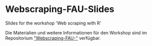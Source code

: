 # Webscraping-FAU-Slides
Slides for the workshop 'Web scraping with R'

Die Materialien und weitere Informationen für den Workshop sind im Repositorium 
["Webscraping-FAU-"](https://github.com/FabianFox/Webscraping-FAU-) verfügbar.
